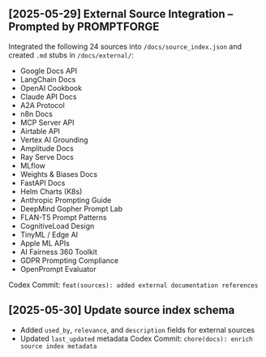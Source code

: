 ## [2025-05-29] External Source Integration – Prompted by PROMPTFORGE

Integrated the following 24 sources into `/docs/source_index.json` and created `.md` stubs in `/docs/external/`:

- Google Docs API
- LangChain Docs
- OpenAI Cookbook
- Claude API Docs
- A2A Protocol
- n8n Docs
- MCP Server API
- Airtable API
- Vertex AI Grounding
- Amplitude Docs
- Ray Serve Docs
- MLflow
- Weights & Biases Docs
- FastAPI Docs
- Helm Charts (K8s)
- Anthropic Prompting Guide
- DeepMind Gopher Prompt Lab
- FLAN-T5 Prompt Patterns
- CognitiveLoad Design
- TinyML / Edge AI
- Apple ML APIs
- AI Fairness 360 Toolkit
- GDPR Prompting Compliance
- OpenPrompt Evaluator

Codex Commit: `feat(sources): added external documentation references`

## [2025-05-30] Update source index schema
- Added `used_by`, `relevance`, and `description` fields for external sources
- Updated `last_updated` metadata
Codex Commit: `chore(docs): enrich source index metadata`

